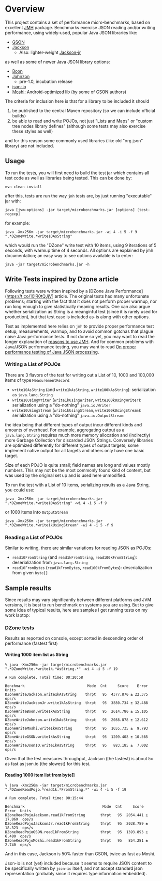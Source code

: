 # Overview

This project contains a set of performance micro-benchmarks, based on excellent
[JMH](http://openjdk.java.net/projects/code-tools/jmh/) package.
Benchmarks exercise JSON reading and/or writing performance,
using widely-used, popular Java JSON libraries like:

* [GSON](https://github.com/google/gson)
* [Jackson](https://github.com/FasterXML/jackson)
    * Also: lighter-weight [Jackson-jr](https://github.com/FasterXML/jackson-jr)

as well as some of newer Java JSON library options:

* [Boon](https://github.com/boonproject/boon/wiki/Boon-JSON-in-five-minutes)
* [Johnzon](http://johnzon.incubator.apache.org/)
    * pre-1.0, incubation release
* [json-io](https://github.com/jdereg/json-io)
* [Moshi](https://github.com/square/moshi): Android-optimized lib (by some of GSON authors)

The criteria for inclusion here is that for a library to be included it should

1. be published to the central Maven repository (so we can include official builds)
2. be able to read and write POJOs, not just "Lists and Maps" or "custom tree nodes library defines" (although some tests may also exercise these styles as well)

and for this reason some commonly used libraries (like old "org.json" library) are not included.

## Usage

To run the tests, you will first need to build the test jar which contains all test code as well as libraries being tested. This can be done by:

    mvn clean install

after this, tests are run the way `jmh` tests are, by just running "executable" jar with:

    java [jvm-options] -jar target/microbenchmarks.jar [options] [test-regexp]

for example:

    java -Xmx256m -jar target/microbenchmarks.jar -wi 4 -i 5 -f 9 ".*DZoneWrite.*write10AsString" 

which would run the "DZone" write test with 10 items, using 9 iterations of 5 seconds, with warmup time of 4 seconds.
All options are explained by jmh documentation; an easy way to see options available is to enter:

    java -jar target/microbenchmarks.jar -h

## Write Tests inspired by Dzone article

Following tests were written inspired by a [DZone Java Performance](https://t.co/10lR0tQJjV] article.
The original tests had many unfortunate problems; starting with the fact that it does not perform proper warmup, nor run long enough to give statistically meaning results.
One can also argue whether serialization as String is a meanginful test (since it is rarely used for production), but that test case is included as-is along with other options.

Test as implemented here relies on `jmh` to provide proper performance test setup, measurements, warmup, and to avoid common gotchas that plague naive Java performance tests.
If not done so yet, you may want to read the longer explanation of [reasons to use JMH](http://psy-lob-saw.blogspot.com/2013/04/writing-java-micro-benchmarks-with-jmh.html).
And for common problems with Java/JSON performance testing, you may want to read [On proper performance testing of Java JSON processing](http://www.cowtowncoder.com/blog/archives/2011/05/entry_455.html).

### Writing a List of POJOs

There are 3 flavors of the test for writing out a List of 10, 1000 and 100,000 items of type `MeasurementRecord`:

* `write10AsString` (and `write1kAsString`, `write100kAsString`): serialization as `java.lang.String`
* `write10UsingWriter` (`write1kUsingWriter`, `write100kUsingWriter`): serialization using a "do-nothing" `java.io.Writer`
* `write10UsingStream` (`write1kUsingStream`, `write100kUsingStream`): serialization using a "do-nothing" `java.io.OutputStream`

the idea being that different types of output incur different kinds and amounts of overhead.
For example, aggregating output as a `java.lang.String` requires much more memory allocation and (indirectly) more Garbage Collection for discarded JSON Strings.
Conversely libraries are optimized differently for different types of output targets; some implement native output for all targets and others only have one basic target.

Size of each POJO is quite small; field names are long and values mostly numbers.
This may not be the most commonly found kind of content, but was used by the original set up
and is used here unmodified.

To run the test with a List of 10 items, serializing results as a Java String, you could use:

    java -Xmx256m -jar target/microbenchmarks.jar ".*DZoneWrite.*write10AsString" -wi 4 -i 5 -f 9

or 1000 items into `OutputStream`

    java -Xmx256m -jar target/microbenchmarks.jar ".*DZoneWrite.*write1kUsingStream" -wi 4 -i 5 -f 9

### Reading a List of POJOs

Similar to writing, there are similar variations for reading JSON as POJOs:

* `read10FromString` (and `read1kFromString`, `read100kFromString`): deserialization from `java.lang.String`
* `read10FromBytes` (`read1kFromBytes`, `read100kFromBytes`): deserialization from given `byte[]`

## Sample results

Since results may vary significantly between different platforms and JVM versions, it is best to
run benchmark on systems you are using.
But to give some idea of typical results, here are samples I get running tests on my work laptop:

### DZone tests

Results as reported on console, except sorted in descending order of performance (fastest first)

#### Writing 1000 item list as String

```
% java -Xmx256m -jar target/microbenchmarks.jar ".*DZoneWrite.*write1k.*AsString.*" -wi 4 -i 5 -f 19

# Run complete. Total time: 00:20:58

Benchmark                             Mode  Cnt     Score    Error  Units
DZoneWriteJackson.write1kAsString    thrpt   95  4377.870 ± 22.375  ops/s
DZoneWriteJacksonJr.write1kAsString  thrpt   95  3880.734 ± 32.488  ops/s
DZoneWriteBoon.write1kAsString       thrpt   95  2614.780 ± 15.105  ops/s
DZoneWriteJohnzon.write1kAsString    thrpt   95  2088.878 ± 12.612  ops/s
DZoneWriteMoshi.write1kAsString      thrpt   95  1655.735 ±  9.793  ops/s
DZoneWriteGSON.write1kAsString       thrpt   95  1209.408 ± 10.565  ops/s
DZoneWriteJsonIO.write1kAsString     thrpt   95   883.185 ±  7.002  ops/s
```

Given that the test measures throughput, Jackson (the fastest) is about 5x as fast as json.io (the slowest) for this test.

#### Reading 1000 item list from byte[]

```
% java -Xmx256m -jar target/microbenchmarks.jar ".*DZoneReadPojo.*read1k.*FromString.*" -wi 4 -i 5 -f 19

# Run complete. Total time: 00:15:44

Benchmark                                    Mode  Cnt     Score    Error  Units
DZoneReadPojoJackson.read1kFromString       thrpt   95  2054.441 ± 17.860  ops/s
DZoneReadPojoJacksonJr.read1kFromString     thrpt   95  2038.789 ± 18.323  ops/s
DZoneReadPojoGSON.read1kFromString          thrpt   95  1393.893 ±  6.480  ops/s
DZoneReadPojoMoshi.read1kFromString         thrpt   95   854.281 ±  2.740  ops/s
```

And in this case, Jackson is 50% faster than GSON, twice as fast as Moshi.

Json-io is not (yet) included because it seems to require JSON content to be specifically written by `json-io`
itself, and not accept standard json representation (probably since it requires type information embedded).

